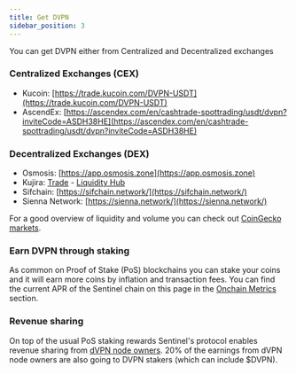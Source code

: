 ```yaml
---
title: Get DVPN
sidebar_position: 3
---
```


You can get DVPN either from Centralized and Decentralized exchanges

### Centralized Exchanges (CEX)

- Kucoin: [https://trade.kucoin.com/DVPN-USDT](https://trade.kucoin.com/DVPN-USDT)
- AscendEx: [https://ascendex.com/en/cashtrade-spottrading/usdt/dvpn?inviteCode=ASDH38HE](https://ascendex.com/en/cashtrade-spottrading/usdt/dvpn?inviteCode=ASDH38HE)

### Decentralized Exchanges (DEX)

- Osmosis: [https://app.osmosis.zone](https://app.osmosis.zone)
- Kujira: [Trade](https://fin.kujira.app/trade/kujira1ullqzk95uh0derdqpp8e5f4ukdun00xdal486zmjeeqsfhefgd0qh0qndl?q=all) - [Liquidity Hub](https://bow.kujira.network/pools/kujira1ullqzk95uh0derdqpp8e5f4ukdun00xdal486zmjeeqsfhefgd0qh0qndl)
- Sifchain: [https://sifchain.network/](https://sifchain.network/)
- Sienna Network: [https://sienna.network/](https://sienna.network/)

For a good overview of liquidity and volume you can check out [CoinGecko markets](https://www.coingecko.com/en/coins/sentinel#markets).

### Earn DVPN through staking

As common on Proof of Stake (PoS) blockchains you can stake your coins and it will earn more coins by inflation and transaction fees. You can find the current APR of the Sentinel chain on this page in the [Onchain Metrics](https://www.mintscan.io/sentinel) section.

### Revenue sharing

On top of the usual PoS staking rewards Sentinel's protocol enables revenue sharing from [dVPN node owners](/node-setup). 20% of the earnings from dVPN node owners are also going to DVPN stakers (which can include $DVPN).